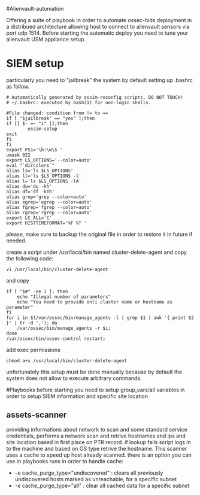 #Alienvault-automation

Offering a suite of playbook in order to automate ossec-hids deployment in a distribued architecture allowing host to connect to alienvault sensors via port udp 1514.
Before starting the automatic deploy you need to tune your alienvault USM appliance setup.

# SIEM setup
particularly you need to "jailbreak" the system by default setting up .bashrc as follow.

```
# Automatically generated by ossim-reconfig scripts. DO NOT TOUCH!
# ~/.bashrc: executed by bash(1) for non-login shells.

#File changed: condition from != to ==
if [ "$jailbreak" == "yes" ];then
if [[ $- =~ "i" ]];then
        ossim-setup
exit
fi
fi
export PS1='\h:\w\$ '
umask 022
export LS_OPTIONS='--color=auto'
eval "`dircolors`"
alias ls='ls $LS_OPTIONS'
alias ll='ls $LS_OPTIONS -l'
alias l='ls $LS_OPTIONS -lA'
alias du='du -kh'
alias df='df -kTh'
alias grep='grep --color=auto'
alias egrep='egrep --color=auto'
alias fgrep='fgrep --color=auto'
alias rgrep='rgrep --color=auto'
export LC_ALL='C'
export HISTTIMEFORMAT='%F %T '
```

please, make sure to backup the original file in order to restore it in future if needed.

create a script under /usr/local/bin named cluster-delete-agent and copy the following code:
```
vi /usr/local/bin/cluster-delete-agent
```
and copy
```
if [ "$#" -ne 1 ]; then
	echo "Illegal number of parameters"
	echo "You need to provide onli cluster name or hostname as parameter"
fi
for i in $(/var/ossec/bin/manage_agents -l | grep $1 | awk '{ print $2 }' | tr -d ','); do
	/var/ossec/bin/manage_agents -r $i;
done  
/var/ossec/bin/ossec-control restart;
```
add exec permissions
```
chmod a+x /usr/local/bin/cluster-delete-agent
```
unfortunately this setup must be done manually because by default the system does not allow to execute arbitrary commands.

#Playbooks
before starting you need to setup group_vars/all variables in order to setup SIEM information and specific site location
## assets-scanner
providing informations about network to scan and some standard service credentials, performs a network scan and retrive hostnames and ips and site location based in first place on PTR record. if lookup fails script logs in to the machine and based on OS type retrive the hostname.
This scanner uses a cache to speed up host already scanned. there is an option you can use in playbooks runs in order to handle cache:
* -e cache_purge_type="undiscovered" : clears all previously undiscovered hosts marked as unreachable, for a specific subnet
* -e cache_purge_type="all" : clear all cached data for a specific subnet
